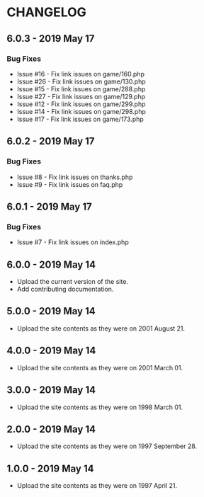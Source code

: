 # CHANGELOG

## 6.0.3 - 2019 May 17
### Bug Fixes
* Issue #16 - Fix link issues on game/160.php
* Issue #26 - Fix link issues on game/130.php
* Issue #15 - Fix link issues on game/288.php
* Issue #27 - Fix link issues on game/129.php
* Issue #12 - Fix link issues on game/299.php
* Issue #14 - Fix link issues on game/298.php
* Issue #17 - Fix link issues on game/173.php      
 
## 6.0.2 - 2019 May 17
### Bug Fixes
* Issue #8 - Fix link issues on thanks.php
* Issue #9 - Fix link issues on faq.php

## 6.0.1 - 2019 May 17
### Bug Fixes
* Issue #7 - Fix link issues on index.php

## 6.0.0 - 2019 May 14
* Upload the current version of the site.
* Add contributing documentation.

## 5.0.0 - 2019 May 14
* Upload the site contents as they were on 2001 August 21.

## 4.0.0 - 2019 May 14
* Upload the site contents as they were on 2001 March 01.

## 3.0.0 - 2019 May 14
* Upload the site contents as they were on 1998 March 01.

## 2.0.0 - 2019 May 14
* Upload the site contents as they were on 1997 September 28.

## 1.0.0 - 2019 May 14
* Upload the site contents as they were on 1997 April 21.